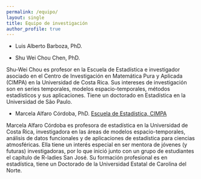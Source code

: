 ```yaml
---
permalink: /equipo/
layout: single
title: Equipo de investigación
author_profile: true
---
```



* Luis Alberto Barboza, PhD. 

* Shu Wei Chou Chen, PhD. 

Shu-Wei Chou es profesor en la Escuela de Estadística e investigador asociado en el Centro de Investigación en Matemática Pura y Aplicada (CIMPA) en la Universidad de Costa Rica. Sus intereses de investigación son en series temporales, modelos espacio-temporales, métodos estadísticos y sus aplicaciones. Tiene un doctorado en Estadística en la Universidad de São Paulo.

* Marcela Alfaro Córdoba, PhD. [Escuela de Estadística, CIMPA](https://malfaro.netlify.app/)

Marcela Alfaro Córdoba es profesora de estadística en la Universidad de Costa Rica, investigadora en las áreas de modelos espacio-temporales, análisis de datos funcionales y de aplicaciones de estadística para ciencias atmosféricas. Ella tiene un interés especial en ser mentora de jóvenes (y futuras) investigadoras, por lo que inició junto con un grupo de estudiantes el capítulo de R-ladies San José. Su formación profesional es en estadística, tiene un Doctorado de la Universidad Estatal de Carolina del Norte.

